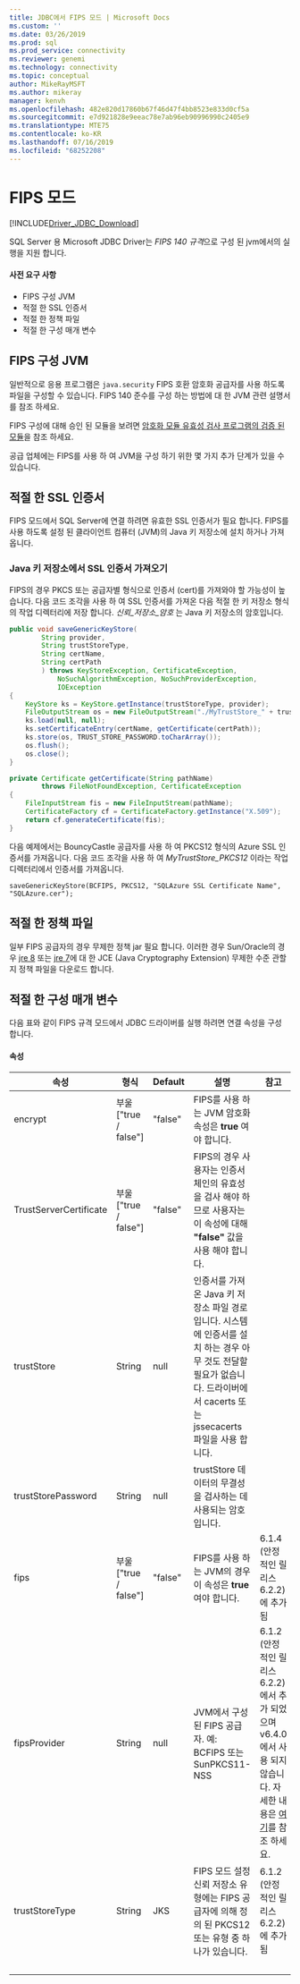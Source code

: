```yaml
---
title: JDBC에서 FIPS 모드 | Microsoft Docs
ms.custom: ''
ms.date: 03/26/2019
ms.prod: sql
ms.prod_service: connectivity
ms.reviewer: genemi
ms.technology: connectivity
ms.topic: conceptual
author: MikeRayMSFT
ms.author: mikeray
manager: kenvh
ms.openlocfilehash: 482e820d17860b67f46d47f4bb8523e833d0cf5a
ms.sourcegitcommit: e7d921828e9eeac78e7ab96eb90996990c2405e9
ms.translationtype: MTE75
ms.contentlocale: ko-KR
ms.lasthandoff: 07/16/2019
ms.locfileid: "68252208"
---
```

# <a name="fips-mode"></a>FIPS 모드

[!INCLUDE[Driver_JDBC_Download](../../includes/driver_jdbc_download.md)]

SQL Server 용 Microsoft JDBC Driver는 *FIPS 140 규격*으로 구성 된 jvm에서의 실행을 지원 합니다.

#### <a name="prerequisites"></a>사전 요구 사항

- FIPS 구성 JVM
- 적절 한 SSL 인증서
- 적절 한 정책 파일
- 적절 한 구성 매개 변수

## <a name="fips-configured-jvm"></a>FIPS 구성 JVM

일반적으로 응용 프로그램은 `java.security` FIPS 호환 암호화 공급자를 사용 하도록 파일을 구성할 수 있습니다. FIPS 140 준수를 구성 하는 방법에 대 한 JVM 관련 설명서를 참조 하세요.

FIPS 구성에 대해 승인 된 모듈을 보려면 [암호화 모듈 유효성 검사 프로그램의 검증 된 모듈](https://csrc.nist.gov/Projects/cryptographic-module-validation-program/Validated-Modules)을 참조 하세요.

공급 업체에는 FIPS를 사용 하 여 JVM을 구성 하기 위한 몇 가지 추가 단계가 있을 수 있습니다.

## <a name="appropriate-ssl-certificate"></a>적절 한 SSL 인증서
FIPS 모드에서 SQL Server에 연결 하려면 유효한 SSL 인증서가 필요 합니다. FIPS를 사용 하도록 설정 된 클라이언트 컴퓨터 (JVM)의 Java 키 저장소에 설치 하거나 가져옵니다.

### <a name="importing-ssl-certificate-in-java-keystore"></a>Java 키 저장소에서 SSL 인증서 가져오기
FIPS의 경우 PKCS 또는 공급자별 형식으로 인증서 (cert)를 가져와야 할 가능성이 높습니다.
다음 코드 조각을 사용 하 여 SSL 인증서를 가져온 다음 적절 한 키 저장소 형식의 작업 디렉터리에 저장 합니다. _신뢰\_저장소\_암호_ 는 Java 키 저장소의 암호입니다.

```java
public void saveGenericKeyStore(
        String provider,
        String trustStoreType,
        String certName,
        String certPath
        ) throws KeyStoreException, CertificateException,
            NoSuchAlgorithmException, NoSuchProviderException,
            IOException
{
    KeyStore ks = KeyStore.getInstance(trustStoreType, provider);
    FileOutputStream os = new FileOutputStream("./MyTrustStore_" + trustStoreType);
    ks.load(null, null);
    ks.setCertificateEntry(certName, getCertificate(certPath));
    ks.store(os, TRUST_STORE_PASSWORD.toCharArray());
    os.flush();
    os.close();
}

private Certificate getCertificate(String pathName)
        throws FileNotFoundException, CertificateException
{
    FileInputStream fis = new FileInputStream(pathName);
    CertificateFactory cf = CertificateFactory.getInstance("X.509");
    return cf.generateCertificate(fis);
}
```

다음 예제에서는 BouncyCastle 공급자를 사용 하 여 PKCS12 형식의 Azure SSL 인증서를 가져옵니다. 다음 코드 조각을 사용 하 여 _MyTrustStore\_PKCS12_ 이라는 작업 디렉터리에서 인증서를 가져옵니다.

`saveGenericKeyStore(BCFIPS, PKCS12, "SQLAzure SSL Certificate Name", "SQLAzure.cer");`

## <a name="appropriate-policy-files"></a>적절 한 정책 파일
일부 FIPS 공급자의 경우 무제한 정책 jar 필요 합니다. 이러한 경우 Sun/Oracle의 경우 [jre 8](https://www.oracle.com/technetwork/java/javase/downloads/jce8-download-2133166.html) 또는 [jre 7](https://www.oracle.com/technetwork/java/javase/downloads/jce-7-download-432124.html)에 대 한 JCE (Java Cryptography Extension) 무제한 수준 관할지 정책 파일을 다운로드 합니다. 

## <a name="appropriate-configuration-parameters"></a>적절 한 구성 매개 변수
다음 표와 같이 FIPS 규격 모드에서 JDBC 드라이버를 실행 하려면 연결 속성을 구성 합니다. 

#### <a name="properties"></a>속성 

|속성|형식|Default|설명|참고|
|---|---|---|---|---|
|encrypt|부울 ["true / false"]|"false"|FIPS를 사용 하는 JVM 암호화 속성은 **true** 여야 합니다.||
|TrustServerCertificate|부울 ["true / false"]|"false"|FIPS의 경우 사용자는 인증서 체인의 유효성을 검사 해야 하므로 사용자는이 속성에 대해 **"false"** 값을 사용 해야 합니다. ||
|trustStore|String|null|인증서를 가져온 Java 키 저장소 파일 경로입니다. 시스템에 인증서를 설치 하는 경우 아무 것도 전달할 필요가 없습니다. 드라이버에서 cacerts 또는 jssecacerts 파일을 사용 합니다.||
|trustStorePassword|String|null|trustStore 데이터의 무결성을 검사하는 데 사용되는 암호입니다.||
|fips|부울 ["true / false"]|"false"|FIPS를 사용 하는 JVM의 경우이 속성은 **true** 여야 합니다.|6\.1.4 (안정적인 릴리스 6.2.2)에 추가 됨||
|fipsProvider|String|null|JVM에서 구성 된 FIPS 공급자. 예: BCFIPS 또는 SunPKCS11-NSS |6\.1.2 (안정적인 릴리스 6.2.2)에서 추가 되었으며 v6.4.0에서 사용 되지 않습니다. 자세한 내용은 [여기](https://github.com/Microsoft/mssql-jdbc/pull/460)를 참조 하세요.|
|trustStoreType|String|JKS|FIPS 모드 설정 신뢰 저장소 유형에는 FIPS 공급자에 의해 정의 된 PKCS12 또는 유형 중 하나가 있습니다. |6\.1.2 (안정적인 릴리스 6.2.2)에 추가 됨||
| &nbsp; | &nbsp; | &nbsp; | &nbsp; | &nbsp; |
